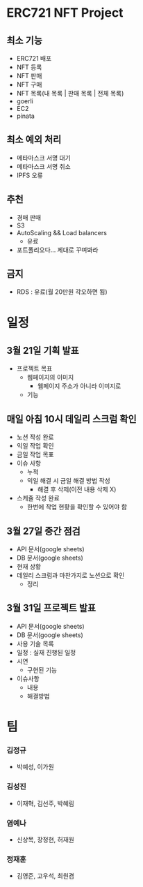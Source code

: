 # ERC721 NFT Project

## 최소 기능

- ERC721 배포
- NFT 등록
- NFT 판매
- NFT 구매
- NFT 목록(내 목록 | 판매 목록 | 전체 목록)
- goerli
- EC2
- pinata

## 최소 예외 처리

- 메타마스크 서명 대기
- 메타마스크 서명 취소
- IPFS 오류

## 추천

- 경매 판매
- S3
- AutoScaling && Load balancers
  - 유료
- 포트폴리오다... 제대로 꾸며봐라

## 금지

- RDS : 유료(월 20만원 각오하면 됨)

# 일정

## 3월 21일 기획 발표

- 프로젝트 목표
  - 웹페이지의 이미지
    - 웹페이지 주소가 아니라 이미지로
  - 기능

## 매일 아침 10시 데일리 스크럼 확인

- 노션 작성 완료
- 익일 작업 확인
- 금일 작업 목표
- 이슈 사항
  - 누적
  - 익일 해결 시 금일 해결 방법 작성
    - 해결 후 삭제(이전 내용 삭제 X)
- 스케쥴 작성 완료
  - 한번에 작업 현황을 확인할 수 있어야 함

## 3월 27일 중간 점검

- API 문서(google sheets)
- DB 문서(google sheets)
- 현재 상황
- 데일리 스크럼과 마찬가지로 노션으로 확인
  - 정리

## 3월 31일 프로젝트 발표

- API 문서(google sheets)
- DB 문서(google sheets)
- 사용 기술 목록
- 일정 : 실재 진행된 일정
- 시연
  - 구현된 기능
- 이슈사항
  - 내용
  - 해결방법

# 팀

### 김정규

- 박예성, 이가원

### 김성진

- 이재혁, 김선주, 박혜림

### 염예나

- 신상목, 장정현, 허재원

### 정재훈

- 김영준, 고우석, 최원겸
